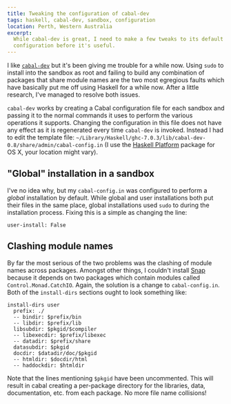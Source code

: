 ```yaml
---
title: Tweaking the configuration of cabal-dev 
tags: haskell, cabal-dev, sandbox, configuration
location: Perth, Western Australia
excerpt: 
  While cabal-dev is great, I need to make a few tweaks to its default
  configuration before it's useful.
---
```


I like [`cabal-dev`][1] but it's been giving me trouble for a while now. Using
`sudo` to install into the sandbox as root and failing to build any
combination of packages that share module names are the two most egregious
faults which have basically put me off using Haskell for a while now. After a
little research, I've managed to resolve both issues.

`cabal-dev` works by creating a Cabal configuration file for each sandbox and
passing it to the normal commands it uses to perform the various operations it
supports. Changing the configuration in this file does not have any effect as
it is regenerated every time `cabal-dev` is invoked. Instead I had to edit the
template file:
`~/Library/Haskell/ghc-7.0.3/lib/cabal-dev-0.8/share/admin/cabal-config.in` (I
use the [Haskell Platform][2] package for OS X, your location might vary).

"Global" installation in a sandbox
----------------------------------

I've no idea why, but my `cabal-config.in` was configured to perform a
*global* installation by default. While global and user installations both put
their files in the same place, global installations used `sudo` to during the
installation process. Fixing this is a simple as changing the line:

    user-install: False

Clashing module names
---------------------

By far the most serious of the two problems was the clashing of module names
across packages. Amongst other things, I couldn't install [Snap][3] because it
depends on two packages which contain modules called `Control.Monad.CatchIO`.
Again, the solution is a change to `cabal-config.in`. Both of the
`install-dirs` sections ought to look something like:

    install-dirs user
      prefix: ./
      -- bindir: $prefix/bin
      -- libdir: $prefix/lib
      libsubdir: $pkgid/$compiler
      -- libexecdir: $prefix/libexec
      -- datadir: $prefix/share
      datasubdir: $pkgid
      docdir: $datadir/doc/$pkgid
      -- htmldir: $docdir/html
      -- haddockdir: $htmldir

Note that the lines mentioning `$pkgid` have been uncommented. This will
result in cabal creating a per-package directory for the libraries, data,
documentation, etc. from each package. No more file name collisions!

[1]: http://hackage.haskell.org/package/cabal-dev
[2]: http://hackage.haskell.org/platform
[3]: http://snapframework.com/
